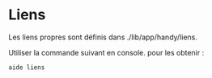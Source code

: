 # Liens

Les liens propres sont définis dans ./lib/app/handy/liens.

Utiliser la commande suivant en console. pour les obtenir :

    aide liens
